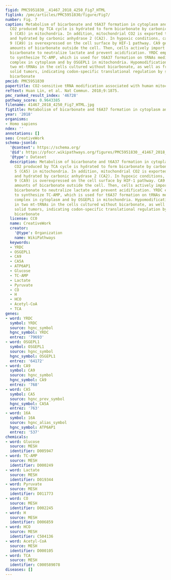 ```yaml
---
figid: PMC5951830__41467_2018_4250_Fig7_HTML
figlink: /pmc/articles/PMC5951830/figure/Fig7/
number: Fig. 7
caption: Metabolism of bicarbonate and t6A37 formation in cytoplasm and mitochondria.
  CO2 produced by TCA cycle is hydrated to form bicarbonate by carbonic anhydrase
  5 (CA5) in mitochondria. In addition, mitochondrial CO2 is exported to cytoplasm
  and hydrated by carbonic anhydrase 2 (CA2). In hypoxic conditions, carbonic anhydrase
  9 (CA9) is overexpressed on the cell surface by HIF-1 pathway. CA9 generates large
  amounts of bicarbonate outside the cell. Then, cells actively import extracellular
  bicarbonate to neutralize lactate and prevent acidification. YRDC employs bicarbonate
  to synthesize TC-AMP, which is used for t6A37 formation on tRNAs mediated by KEOPS
  complex in cytoplasm and by OSGEPL1 in mitochondria. Hypomodification of t6A37 in
  two mt-tRNAs in the cells cultured without bicarbonate, as well as from hypoxic
  solid tumors, indicating codon-specific translational regulation by sensing intracellular
  bicarbonate
pmcid: PMC5951830
papertitle: CO2-sensitive tRNA modification associated with human mitochondrial disease.
reftext: Huan Lin, et al. Nat Commun. 2018;9:1875.
pmc_ranked_result_index: '46728'
pathway_score: 0.9643385
filename: 41467_2018_4250_Fig7_HTML.jpg
figtitle: Metabolism of bicarbonate and t6A37 formation in cytoplasm and mitochondria
year: '2018'
organisms:
- Homo sapiens
ndex: ''
annotations: []
seo: CreativeWork
schema-jsonld:
  '@context': https://schema.org/
  '@id': https://pfocr.wikipathways.org/figures/PMC5951830__41467_2018_4250_Fig7_HTML.html
  '@type': Dataset
  description: Metabolism of bicarbonate and t6A37 formation in cytoplasm and mitochondria.
    CO2 produced by TCA cycle is hydrated to form bicarbonate by carbonic anhydrase
    5 (CA5) in mitochondria. In addition, mitochondrial CO2 is exported to cytoplasm
    and hydrated by carbonic anhydrase 2 (CA2). In hypoxic conditions, carbonic anhydrase
    9 (CA9) is overexpressed on the cell surface by HIF-1 pathway. CA9 generates large
    amounts of bicarbonate outside the cell. Then, cells actively import extracellular
    bicarbonate to neutralize lactate and prevent acidification. YRDC employs bicarbonate
    to synthesize TC-AMP, which is used for t6A37 formation on tRNAs mediated by KEOPS
    complex in cytoplasm and by OSGEPL1 in mitochondria. Hypomodification of t6A37
    in two mt-tRNAs in the cells cultured without bicarbonate, as well as from hypoxic
    solid tumors, indicating codon-specific translational regulation by sensing intracellular
    bicarbonate
  license: CC0
  name: CreativeWork
  creator:
    '@type': Organization
    name: WikiPathways
  keywords:
  - YRDC
  - OSGEPL1
  - CA9
  - CA5A
  - ATP6AP1
  - Glucose
  - TC-AMP
  - Lactate
  - Pyruvate
  - CO
  - H
  - HCO
  - Acetyl-CoA
  - TCA
genes:
- word: YRDC
  symbol: YRDC
  source: hgnc_symbol
  hgnc_symbol: YRDC
  entrez: '79693'
- word: OSGEPL1
  symbol: OSGEPL1
  source: hgnc_symbol
  hgnc_symbol: OSGEPL1
  entrez: '64172'
- word: CA9
  symbol: CA9
  source: hgnc_symbol
  hgnc_symbol: CA9
  entrez: '768'
- word: CA5
  symbol: CA5
  source: hgnc_prev_symbol
  hgnc_symbol: CA5A
  entrez: '763'
- word: 16A
  symbol: 16A
  source: hgnc_alias_symbol
  hgnc_symbol: ATP6AP1
  entrez: '537'
chemicals:
- word: Glucose
  source: MESH
  identifier: D005947
- word: TC-AMP
  source: MESH
  identifier: D000249
- word: Lactate
  source: MESH
  identifier: D019344
- word: Pyruvate
  source: MESH
  identifier: D011773
- word: CO
  source: MESH
  identifier: D002245
- word: H
  source: MESH
  identifier: D006859
- word: HCO
  source: MESH
  identifier: C504136
- word: Acetyl-CoA
  source: MESH
  identifier: D000105
- word: TCA
  source: MESH
  identifier: C000589078
diseases: []
---
```

